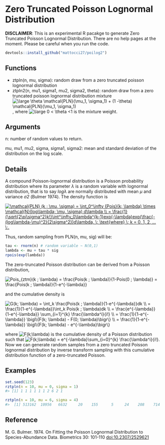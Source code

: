 # Zero Truncated Poisson Lognormal Distribution

**DISCLAIMER**: This is an experimental R pacakge to generate Zero Truncated Poisson Lognormal Distribution. There are no help pages at the moment. Please be careful when you run the code.

````r
devtools::install_github("mattocci27/poilog2")
````

## Functions
- ztpln(n, mu, sigma): random draw from a zero truncated poisson lognormal distribution
- ztpln2(n, mu1, sigma1, mu2, sigma2, theta): random draw from a zero truncated poisson lognormal distribution mixture <img src="https://latex.codecogs.com/svg.latex?\inline&space;\large&space;\theta&space;\mathcal{PLN}(\mu_1,&space;\sigma_1)&space;&plus;&space;(1&space;-\theta)&space;\mathcal{PLN}(\mu_1,&space;\sigma_1)" title="\large \theta \mathcal{PLN}(\mu_1, \sigma_1) + (1 -\theta) \mathcal{PLN}(\mu_1, \sigma_1)" />, where <img src="https://latex.codecogs.com/svg.latex?\inline&space;\large&space;0&space;<&space;\theta&space;<1" title="\large 0 < \theta <1" /> is the mixture weight.

## Arguments
n: number of random values to return.  

mu, mu1, mu2, sigma, sigma1, sigma2: mean and standard deviation of the distribution on the log scale.

## Details

A compound Poisson-lognormal distribution is a Poisson probability distribution where its parameter *λ* is a random variable with lognormal distribution, that is to say *logλ* are normally distributed with mean *μ* and variance *σ2* (Bulmer 1974). The density function is

<a href="https://www.codecogs.com/eqnedit.php?latex=\mathcal{PLN}&space;(k&space;;&space;\mu,&space;\sigma)&space;=&space;\int_0^\infty&space;{Pois}(k;&space;\lambda)&space;\times&space;\mathcal{N}(log\lambda;&space;\mu,&space;\sigma)&space;d\lambda&space;\\&space;=&space;\frac{1}{\sqrt{2\pi\sigma^2}k!}\int^\infty_0\lambda^{k-1}exp(-\lambda)exp(\frac{-(log\lambda-\mu)^2}{2\sigma^2})d\lambda,&space;\;&space;\text{where}&space;\;&space;k&space;=&space;0,&space;1,&space;2,&space;...&space;\;." target="_blank"><img src="https://latex.codecogs.com/svg.latex?\mathcal{PLN}&space;(k&space;;&space;\mu,&space;\sigma)&space;=&space;\int_0^\infty&space;{Pois}(k;&space;\lambda)&space;\times&space;\mathcal{N}(log\lambda;&space;\mu,&space;\sigma)&space;d\lambda&space;\\&space;=&space;\frac{1}{\sqrt{2\pi\sigma^2}k!}\int^\infty_0\lambda^{k-1}exp(-\lambda)exp(\frac{-(log\lambda-\mu)^2}{2\sigma^2})d\lambda,&space;\;&space;\text{where}&space;\;&space;k&space;=&space;0,&space;1,&space;2,&space;...&space;\;." title="\mathcal{PLN} (k ; \mu, \sigma) = \int_0^\infty {Pois}(k; \lambda) \times \mathcal{N}(log\lambda; \mu, \sigma) d\lambda \\ = \frac{1}{\sqrt{2\pi\sigma^2}k!}\int^\infty_0\lambda^{k-1}exp(-\lambda)exp(\frac{-(log\lambda-\mu)^2}{2\sigma^2})d\lambda, \; \text{where} \; k = 0, 1, 2, ... \;." /></a>


Thus, random sampling from PLN(n, mu, sig) will be:

````r
tau <- rnorm(n) # random variable ~ N(0,1)
lambda <- mu + tau * sig
rpois(exp(lambda))
````

The zero-truncated Poisson distribution can be derived from a Poisson distribution,


<img src="https://latex.codecogs.com/svg.latex?Pois_{ztm}(k&space;;&space;\lambda)&space;=&space;\frac{Pois(k&space;;&space;\lambda)}{1-Pois(0&space;;&space;\lambda)}&space;=&space;\frac{Pois(k&space;;&space;\lambda)}{1-e^{-\lambda}}" title="Pois_{ztm}(k ; \lambda) = \frac{Pois(k ; \lambda)}{1-Pois(0 ; \lambda)} = \frac{Pois(k ; \lambda)}{1-e^{-\lambda}}" />


and the cumulative density is

<img src="https://latex.codecogs.com/svg.latex?G(k;&space;\lambda)&space;=&space;\int_k&space;\frac{Pois(k&space;;&space;\lambda)}{1-e^{-\lambda}}dk&space;\\&space;=&space;\frac{1}{1-e^{-\lambda}}\int_k&space;Pois(k&space;;&space;\lambda)dk&space;\\&space;=&space;\frac{e^{-\lambda}}{1-e^{-\lambda}}&space;\sum_{i=1}^{k}&space;\frac{\lambda^i}{i!}&space;\\&space;=&space;\frac{1}{1-e^{-\lambda}}&space;\bigl\{F(k;&space;\lambda)&space;-&space;F(0;&space;\lambda)\bigr\}&space;\\&space;=&space;\frac{1}{1-e^{-\lambda}}&space;\bigl\{F(k;&space;\lambda)&space;-&space;e^{-\lambda}\bigr\}" title="G(k; \lambda) = \int_k \frac{Pois(k ; \lambda)}{1-e^{-\lambda}}dk \\ = \frac{1}{1-e^{-\lambda}}\int_k Pois(k ; \lambda)dk \\ = \frac{e^{-\lambda}}{1-e^{-\lambda}} \sum_{i=1}^{k} \frac{\lambda^i}{i!} \\ = \frac{1}{1-e^{-\lambda}} \bigl\{F(k; \lambda) - F(0; \lambda)\bigr\} \\ = \frac{1}{1-e^{-\lambda}} \bigl\{F(k; \lambda) - e^{-\lambda}\bigr\}" />


where <img src="https://latex.codecogs.com/svg.latex?\inline&space;\large&space;F(k;\lambda)" title="F(k;\lambda)" /> is the cumulative density of a Poisson distribution such that <img src="https://latex.codecogs.com/svg.latex?\inline&space;\large&space;F(k;\lambda)&space;=&space;e^{-\lambda}\sum_{i=0}^{k}&space;\frac{\lambda^i}{i!}" title="F(k;\lambda) = e^{-\lambda}\sum_{i=0}^{k} \frac{\lambda^i}{i!}" />. Now we can generate random samples from a zero truncated Poisson lognormal distribution by inverse transform sampling with this cumulative distribution function of a zero-truncated Poisson.

## Examples

````r
set.seed(123)
rztpln(n = 10, mu = 0, sigma = 1)
#> [1] 1 1 1 1 1 1 2 6 2 1

rztpln(n = 10, mu = 6, sigma = 4)
#>  [1] 513162  10956   6632     20    155      5     24    208    714   6221

````

## Reference

M. G. Bulmer. 1974. On Fitting the Poisson Lognormal Distribution to Species-Abundance Data. Biometrics 30: 101-110 [doi:10.2307/2529621](https://www.jstor.org/stable/2529621?origin=crossref&seq=1#metadata_info_tab_contents)
